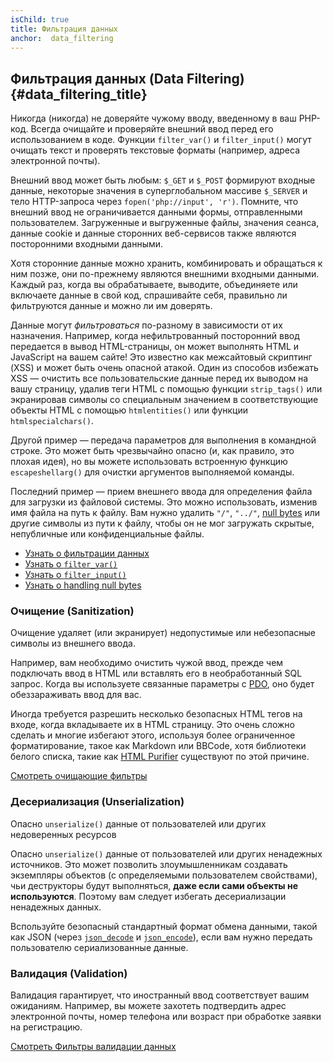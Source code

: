 ```yaml
---
isChild: true
title: Фильтрация данных
anchor:  data_filtering
---
```


## Фильтрация данных (Data Filtering) {#data_filtering_title}

Никогда (никогда) не доверяйте чужому вводу, введенному в ваш PHP-код. Всегда очищайте и проверяйте внешний ввод перед
его использованием в коде. Функции `filter_var()` и `filter_input()` могут очищать текст и проверять текстовые форматы
(например, адреса электронной почты).

Внешний ввод может быть любым: `$_GET` и `$_POST` формируют входные данные, некоторые значения в суперглобальном массиве
`$_SERVER` и тело HTTP-запроса через `fopen('php://input', 'r')`. Помните, что внешний ввод не ограничивается данными
формы, отправленными пользователем. Загруженные и выгруженные файлы, значения сеанса, данные cookie и данные сторонних
веб-сервисов также являются посторонними входными данными.

Хотя сторонние данные можно хранить, комбинировать и обращаться к ним позже, они по-прежнему являются внешними входными
данными. Каждый раз, когда вы обрабатываете, выводите, объединяете или включаете данные в свой код, спрашивайте себя,
правильно ли фильтруются данные и можно ли им доверять.

Данные могут _фильтроваться_ по-разному в зависимости от их назначения. Например, когда нефильтрованный посторонний ввод
передается в вывод HTML-страницы, он может выполнять HTML и JavaScript на вашем сайте! Это известно как межсайтовый
скриптинг (XSS) и может быть очень опасной атакой. Один из способов избежать XSS — очистить все пользовательские данные
перед их выводом на вашу страницу, удалив теги HTML с помощью функции `strip_tags()` или экранировав символы со
специальным значением в соответствующие объекты HTML с помощью `htmlentities()` или функции `htmlspecialchars()`.

Другой пример — передача параметров для выполнения в командной строке. Это может быть чрезвычайно опасно (и, как правило,
это плохая идея), но вы можете использовать встроенную функцию `escapeshellarg()` для очистки аргументов выполняемой
команды.

Последний пример — прием внешнего ввода для определения файла для загрузки из файловой системы. Это можно использовать,
изменив имя файла на путь к файлу. Вам нужно удалить `"/"`, `"../"`, [null bytes][6] или другие символы из пути к файлу,
чтобы он не мог загружать скрытые, непубличные или конфиденциальные файлы.

* [Узнать о фильтрации данных][1]
* [Узнать о `filter_var()`][4]
* [Узнать о `filter_input()`][5]
* [Узнать о handling null bytes][6]

### Очищение (Sanitization)

Очищение удаляет (или экранирует) недопустимые или небезопасные символы из внешнего ввода.

Например, вам необходимо очистить чужой ввод, прежде чем подключать ввод в HTML или вставлять его в необработанный SQL
запрос. Когда вы используете связанные параметры с [PDO](#databases), оно будет обеззараживать ввод для вас.

Иногда требуется разрешить несколько безопасных HTML тегов на входе, когда вкладываете их в HTML страницу. Это очень
сложно сделать и многие избегают этого, используя более ограниченное форматирование, такое как Markdown или BBCode, хотя
библиотеки белого списка, такие как [HTML Purifier][html-purifier] существуют по этой причине.

[Смотреть очищающие фильтры][2]

### Десериализация (Unserialization)

Опасно `unserialize()` данные от пользователей или других недоверенных ресурсов

Опасно `unserialize()` данные от пользователей или других ненадежных источников. Это может позволить злоумышленникам
создавать экземпляры объектов (с определяемыми пользователем свойствами), чьи деструкторы будут выполняться, **даже если
сами объекты не используются**. Поэтому вам следует избегать десериализации ненадежных данных.

Bспользуйте безопасный стандартный формат обмена данными, такой как JSON (через [`json_decode`][json_decode] и [`json_encode`][json_encode]), если вам нужно передать пользователю сериализованные данные.

### Валидация (Validation)

Валидация гарантирует, что иностранный ввод соответствует вашим ожиданиям. Например, вы можете захотеть подтвердить адрес
электронной почты, номер телефона или возраст при обработке заявки на регистрацию.

[Смотреть Фильтры валидации данных][3]

[1]: https://www.php.net/ru/book.filter
[2]: https://www.php.net/ru/filter.filters.sanitize
[3]: https://www.php.net/ru/filter.filters.validate
[4]: https://www.php.net/ru/function.filter-var
[5]: https://www.php.net/ru/function.filter-input
[6]: https://www.php.net/ru/security.filesystem.nullbytes
[html-purifier]: http://htmlpurifier.org/
[json_decode]: https://www.php.net/manual/function.json-decode.php
[json_encode]: https://www.php.net/manual/function.json-encode.php
